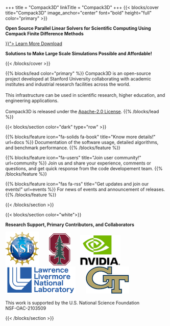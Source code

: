 +++
title = "Compack3D"
linkTitle = "Compack3D"
+++
{{< blocks/cover title="Compack3D" image_anchor="center" font="bold" height="full" color="primary" >}}
<div class="mx-auto">
        <p class="lead mt-1"><b>Open Source Parallel Linear Solvers for Scientific Computing Using Compack Finite Difference Methods</b></p>
	<a class="btn btn-lg btn-primary me-3 mb-4" href="{{< relref "docs" >}}">
		Learn More <i class="fa-solid fa-circle-right ms-2"></i>
	</a>
	<a class="btn btn-lg btn-secondary me-3 mb-4" href="https://github.com/songhanglucky/Compack3D/tree/master">
		Download <i class="fa-brands fa-github ms-2"></i>
	</a>
        <p class="lead mt-5"><b>Solutions to Make Large Scale Simulations Possible and Affordable!</b></p>
</div>
{{< /blocks/cover >}}

{{% blocks/lead color="primary" %}}
Compack3D is an open-source project developed at Stanford University collaborating with academic institutes and industrial research facilities across the world.
<br>
<br>
This infrastructure can be used in scientific research, higher education, and engineering applications.
<br>
<br>
Compack3D is released under the [Apache-2.0 License](https://www.apache.org/licenses/LICENSE-2.0).
{{% /blocks/lead %}}

{{< blocks/section color="dark" type="row" >}}

{{% blocks/feature icon="fa-solids fa-book" title="Know more details!" url=docs %}}
Documentation of the software usage, detailed algorithms, and benchmark performance.
{{% /blocks/feature %}}

{{% blocks/feature icon="fa-users" title="Join user community!" url=community %}}
Join us and share your experience, comments or questions, and get quick response from the code developement team.
{{% /blocks/feature %}}

{{% blocks/feature icon="fas fa-rss" title="Get updates and join our events!" url=events %}}
For news of events and announcement of releases.
{{% /blocks/feature %}}

{{< /blocks/section >}}


{{< blocks/section color="white">}}

<!-- COLLABORATORS -->
<div class="container text-center">
    <p><b>Research Support, Primary Contributors, and Collaborators</b></p>
    <img src="_logos/nsf.png" height="105">
    &nbsp;&nbsp;&nbsp;&nbsp;&nbsp;&nbsp;
    <img src="_logos/stanford.png" height="100">
    &nbsp;&nbsp;&nbsp;&nbsp;&nbsp;&nbsp;
    <img src="_logos/nvidia.png" height="095">
    &nbsp;&nbsp;&nbsp;&nbsp;&nbsp;&nbsp;
    <img src="_logos/llnl.png" height="085">
    &nbsp;&nbsp;&nbsp;&nbsp;&nbsp;&nbsp;
    <img src="_logos/gt.png" height="085">
    <br><br>
    This work is supported by the U.S. National Science Foundation
    <br>
    NSF-OAC-2103509
</div>


{{< /blocks/section >}}

